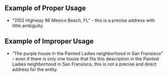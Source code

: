 ## Example of Proper Usage
* “3102 Highway 98 Mexico Beach, FL” - this is a precise address with little ambiguity.

## Example of Improper Usage
* “The purple house in the Painted Ladies neighborhood in San Fransisco” - even if there is only one house that fits this description in the Painted Ladies neighborhood in San Fransisco, this is not a precise and direct address for the entity.